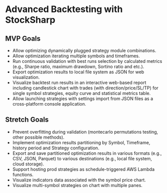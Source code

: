 # Advanced Backtesting with StockSharp

## MVP Goals

- Allow optimizing dynamically plugged strategy module combinations.
- Allow optimization iterating multiple symbols and timeframes.
- Run continuous validation with best runs selection by calculated metrics (e.g., Sharpe ratio, maximum drawdown, Sortino ratio and etc.).
- Export optimization results to local file system as JSON for web visualization.
- Visualize backtest run results in an interactive web-based report including candlestick chart with trades (with direction/price/SL/TP) for single symbol strategies, equity curve and statistical metrics table.
- Allow launching strategies with settings import from JSON files as a cross-platform console application.

## Stretch Goals

- Prevent overfitting during validation (montecarlo permutations testing, other possible methods).
- Implement optimization results partitioning by Symbol, Timeframe, history period and Strategy configuration.
- Export and save partitioned optimization results in various formats (e.g., CSV, JSON, Parquet) to various destinations (e.g., local file system, cloud storage).
- Support hosting prod strategies as schedule-triggered AWS Lambda functions.
- Visualize indicators data associated with the symbol price chart.
- Visualize multi-symbol strategies on chart with multiple panes.
